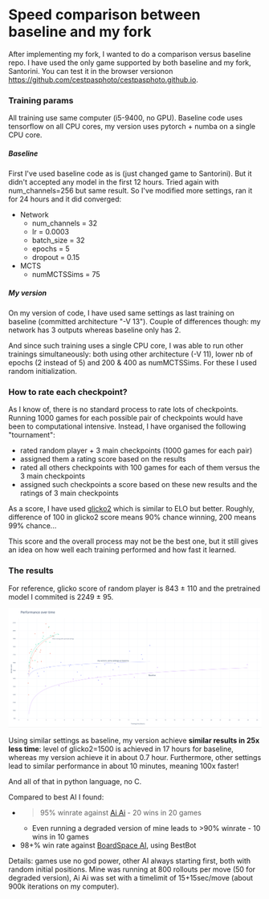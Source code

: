# Speed comparison between baseline and my fork

After implementing my fork, I wanted to do a comparison versus baseline repo. I have used the only game supported by both baseline and my fork, Santorini. You can test it in the browser versionon  https://github.com/cestpasphoto/cestpasphoto.github.io.

### Training params

All training use same computer (i5-9400, no GPU). Baseline code uses tensorflow on all CPU cores, my version uses pytorch + numba on a single CPU core.

##### Baseline

First I've used baseline code as is (just changed game to Santorini). But it didn't accepted any model in the first 12 hours. Tried again with num_channels=256 but same result.
So I've modified more settings, ran it for 24 hours and it did converged:
* Network
  * num_channels = 32
  * lr = 0.0003
  * batch_size = 32
  * epochs = 5
  * dropout = 0.15
* MCTS
  * numMCTSSims = 75

##### My version

On my version of code, I have used same settings as last training on baseline (committed architecture "-V 13"). Couple of differences though: my network has 3 outputs whereas baseline only has 2.

And since such training uses a single CPU core, I was able to run other trainings simultaneously: both using other architecture (-V 11), lower nb of epochs (2 instead of 5) and 200 & 400 as numMCTSSims. For these I used random initialization.


### How to rate each checkpoint?

As I know of, there is no standard process to rate lots of checkpoints. Running 1000 games for each possible pair of checkpoints would have been to computational intensive.
Instead, I have organised the following "tournament":
* rated random player + 3 main checkpoints (1000 games for each pair)
* assigned them a rating score based on the results
* rated all others checkpoints with 100 games for each of them versus the 3 main checkpoints
* assigned such checkpoints a score based on these new results and the ratings of 3 main checkpoints

As a score, I have used [glicko2](https://en.wikipedia.org/wiki/Glicko_rating_system) which is similar to ELO but better. Roughly, difference of 100 in glicko2 score means 90% chance winning, 200 means 99% chance...

This score and the overall process may not be the best one, but it still gives an idea on how well each training performed and how fast it learned.

### The results

For reference, glicko score of random player is 843 ± 110 and the pretrained model I commited is 2249 ± 95.

![Performance graph](glicko_graph.png)

Using similar settings as baseline, my version achieve **similar results in 25x less time**: level of glicko2=1500 is achieved in 17 hours for baseline, whereas my version achieve it in about 0.7 hour. Furthermore, other settings lead to similar performance in about 10 minutes, meaning 100x faster!

And all of that in python language, no C.


Compared to best AI I found:
* >95% winrate against [Ai Ai](http://mrraow.com/index.php/aiai-home/aiai/) - 20 wins in 20 games
  * Even running a degraded version of mine leads to >90% winrate - 10 wins in 10 games
* 98+% win rate against [BoardSpace AI](https://www.boardspace.net/english/index.shtml), using BestBot

Details: games use no god power, other AI always starting first, both with random initial positions. Mine was running at 800 rollouts per move (50 for degraded version), Ai Ai was set with a timelimit of 15+15sec/move (about 900k iterations on my computer). 